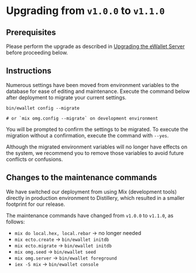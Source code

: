 # Upgrading from `v1.0.0` to `v1.1.0`

## Prerequisites

Please perform the upgrade as described in [Upgrading the eWallet Server](README.md)
before proceeding below.

## Instructions

Numerous settings have been moved from environment variables to the database for ease of editing
and maintenance. Execute the command below after deployment to migrate your current settings.

```shell
bin/ewallet config --migrate

# or `mix omg.config --migrate` on development environment
```

You will be prompted to confirm the settings to be migrated. To execute the migration
without a confirmation, execute the command with `--yes`.

Although the migrated environment variables will no longer have effects on the system,
we recommend you to remove those variables to avoid future conflicts or confusions.

## Changes to the maintenance commands

We have switched our deployment from using Mix (development tools) directly in
production environment to Distillery, which resulted in a smaller footprint for our release.

The maintenance commands have changed from `v1.0.0` to `v1.1.0`, as follows:

- `mix do local.hex, local.rebar` -> no longer needed
- `mix ecto.create` -> `bin/ewallet initdb`
- `mix ecto.migrate` -> `bin/ewallet initdb`
- `mix omg.seed` -> `bin/ewallet seed`
- `mix omg.server` -> `bin/ewallet foreground`
- `iex -S mix` -> `bin/ewallet console`
